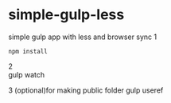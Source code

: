 # simple-gulp-less
simple gulp app with less and browser sync
1

    npm install
    
2   
	gulp watch
    
3 (optional)for making public folder
	gulp useref
